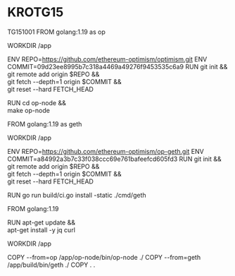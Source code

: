 # KROTG15
TG151001
FROM golang:1.19 as op

WORKDIR /app

ENV REPO=https://github.com/ethereum-optimism/optimism.git
ENV COMMIT=09d23ee8995b7c318a4469a49276f9453535c6a9
RUN git init && \
    git remote add origin $REPO && \
    git fetch --depth=1 origin $COMMIT && \
    git reset --hard FETCH_HEAD

RUN cd op-node && \
    make op-node


FROM golang:1.19 as geth

WORKDIR /app

ENV REPO=https://github.com/ethereum-optimism/op-geth.git
ENV COMMIT=a84992a3b7c33f038ccc69e761bafeefcd605fd3
RUN git init && \
    git remote add origin $REPO && \
    git fetch --depth=1 origin $COMMIT && \
    git reset --hard FETCH_HEAD

RUN go run build/ci.go install -static ./cmd/geth


FROM golang:1.19

RUN apt-get update && \
    apt-get install -y jq curl

WORKDIR /app

COPY --from=op /app/op-node/bin/op-node ./
COPY --from=geth /app/build/bin/geth ./
COPY . .
